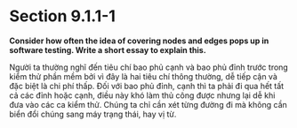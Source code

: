 # Section 9.1.1-1

**Consider how often the idea of covering nodes and edges pops up in software testing. Write a short essay to explain this.**

Người ta thường nghĩ đến tiêu chí bao phủ cạnh và bao phủ đỉnh trước trong kiểm thử phần mềm bởi vì đây là hai tiêu chí thông thường, dễ tiếp cận và đặc biệt là chi phí thấp. Đối với bao phủ đỉnh, cạnh thì ta phải đi qua hết tất cả các đỉnh hoặc cạnh, điều này khó làm thủ công được nhưng lại dễ khi đưa vào các ca kiểm thử. Chúng ta chỉ cần xét từng đường đi mà không cần biển đổi chúng sang máy trạng thái, hay vị từ.
